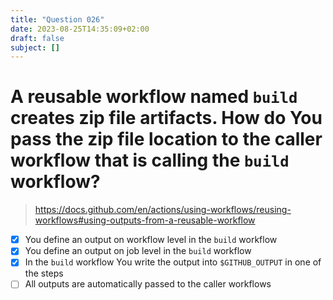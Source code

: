 ```yaml
---
title: "Question 026"
date: 2023-08-25T14:35:09+02:00
draft: false
subject: []
---
```


# A reusable workflow named `build` creates zip file artifacts. How do You pass the zip file location to the caller workflow that is calling the `build` workflow?
> https://docs.github.com/en/actions/using-workflows/reusing-workflows#using-outputs-from-a-reusable-workflow

- [x] You define an output on workflow level in the `build` workflow
- [x] You define an output on job level in the `build` workflow
- [x] In the `build` workflow You write the output into `$GITHUB_OUTPUT` in one of the steps
- [ ] All outputs are automatically passed to the caller workflows

